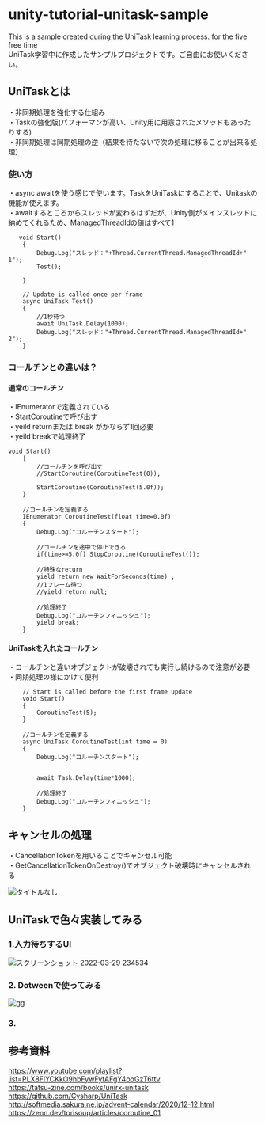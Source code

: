 # unity-tutorial-unitask-sample
This is a sample created during the UniTask learning process. for the five free time  
UniTask学習中に作成したサンプルプロジェクトです。ご自由にお使いください。  
## UniTaskとは
・非同期処理を強化する仕組み  
・Taskの強化版(パフォーマンが高い、Unity用に用意されたメソッドもあったりする)  
・非同期処理は同期処理の逆（結果を待たないで次の処理に移ることが出来る処理）  

### 使い方 
・async awaitを使う感じで使います。TaskをUniTaskにすることで、Unitaskの機能が使えます。  
・awaitするところからスレッドが変わるはずだが、Unity側がメインスレッドに納めてくれるため、ManagedThreadIdの値はすべて1  

```
   void Start()
    {
        Debug.Log("スレッド："+Thread.CurrentThread.ManagedThreadId+"  1");
        Test();
         
    }

    // Update is called once per frame
    async UniTask Test()
    {
        //1秒待つ
        await UniTask.Delay(1000);
        Debug.Log("スレッド："+Thread.CurrentThread.ManagedThreadId+"  2");
    }
```

### コールチンとの違いは？
#### 通常のコールチン
・IEnumeratorで定義されている  
・StartCoroutineで呼び出す  
・yeild returnまたは break がかならず1回必要   
・yeild breakで処理終了   
```
void Start()
    {
        //コールチンを呼び出す
        //StartCoroutine(CoroutineTest(0));

        StartCoroutine(CoroutineTest(5.0f));
    }

    //コールチンを定義する
    IEnumerator CoroutineTest(float time=0.0f)
    {
        Debug.Log("コルーチンスタート");
        
        //コールチンを途中で停止できる
        if(time>=5.0f) StopCoroutine(CoroutineTest());
        
        //特殊なreturn 
        yield return new WaitForSeconds(time) ;
        //1フレーム待つ
        //yield return null;
        
        //処理終了
        Debug.Log("コルーチンフィニッシュ");
        yield break;
    }
```
#### UniTaskを入れたコールチン
・コールチンと違いオブジェクトが破壊されても実行し続けるので注意が必要  
・同期処理の様にかけて便利  

```
    // Start is called before the first frame update
    void Start()
    {
        CoroutineTest(5);
    }

    //コールチンを定義する
    async UniTask CoroutineTest(int time = 0)
    {
        Debug.Log("コルーチンスタート");

        
        await Task.Delay(time*1000);

        //処理終了
        Debug.Log("コルーチンフィニッシュ");
    }
```

## キャンセルの処理
・CancellationTokenを用いることでキャンセル可能  
・GetCancellationTokenOnDestroy()でオブジェクト破壊時にキャンセルされる  

![タイトルなし](https://user-images.githubusercontent.com/96648305/177011341-0468f3f4-fa22-4e32-bf9d-c67f5902c356.png)


## UniTaskで色々実装してみる
### 1.入力待ちするUI
![スクリーンショット 2022-03-29 234534](https://user-images.githubusercontent.com/96648305/160638905-26179942-d07f-43f0-8322-e16eb6a49b4d.png)

### 2. Dotweenで使ってみる
![gg](https://user-images.githubusercontent.com/96648305/177011336-a2472f67-598f-4d5e-a71a-709ae69aaec6.png)


### 3.



## 参考資料
https://www.youtube.com/playlist?list=PLX8FlYCKkO9hbFywFytAFgY4ooGzT6ttv  
https://tatsu-zine.com/books/unirx-unitask  
https://github.com/Cysharp/UniTask  
http://softmedia.sakura.ne.jp/advent-calendar/2020/12-12.html  
https://zenn.dev/torisoup/articles/coroutine_01
